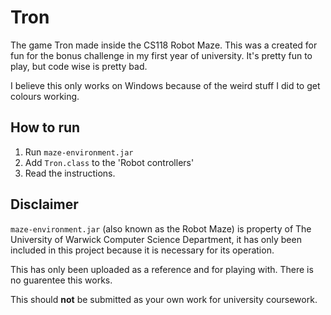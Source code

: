 # Tron
The game Tron made inside the CS118 Robot Maze. This was a created for fun for the bonus challenge in my first year of university. It's pretty fun to play, but code wise is pretty bad.

I believe this only works on Windows because of the weird stuff I did to get colours working.

## How to run

1. Run `maze-environment.jar`
2. Add `Tron.class` to the 'Robot controllers'
3. Read the instructions.

## Disclaimer
`maze-environment.jar` (also known as the Robot Maze) is property of The University of Warwick Computer Science Department, it has only been included in this project because it is necessary for its operation.

This has only been uploaded as a reference and for playing with. There is no guarentee this works.

This should **not** be submitted as your own work for university coursework.
